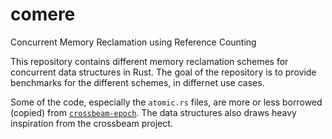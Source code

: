 # comere
Concurrent Memory Reclamation using Reference Counting

This repository contains different memory reclamation schemes for
concurrent data structures in Rust.
The goal of the repository is to provide benchmarks for the different
schemes, in differnet use cases.

Some of the code, especially the `atomic.rs` files, are more or less
borrowed (copied) from 
[`crossbeam-epoch`](http://www.github.com/crossbeam-rs/crossbeam-epoch).
The data structures also draws heavy inspiration from the crossbeam project.
